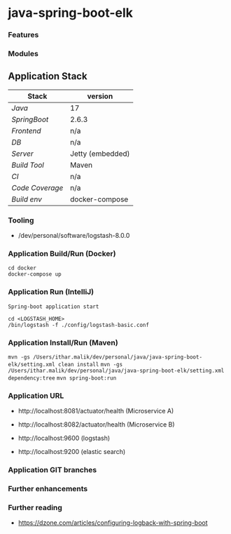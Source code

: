 # java-spring-boot-elk

### Features

### Modules 

## Application Stack

Stack  | version |
--- | --- |  
*Java* | 17
*SpringBoot* |  2.6.3
*Frontend* | n/a
*DB* | n/a
*Server* | Jetty (embedded)
*Build Tool* | Maven
*CI* | n/a
*Code Coverage* | n/a
*Build env* | docker-compose

### Tooling 
- /dev/personal/software/logstash-8.0.0

### Application Build/Run (Docker)

```
cd docker 
docker-compose up
```

### Application Run (IntelliJ)
`Spring-boot application start` 
```
cd <LOGSTASH_HOME>
/bin/logstash -f ./config/logstash-basic.conf
```

### Application Install/Run (Maven)
`mvn -gs /Users/ithar.malik/dev/personal/java/java-spring-boot-elk/setting.xml clean install`
`mvn -gs /Users/ithar.malik/dev/personal/java/java-spring-boot-elk/setting.xml dependency:tree`
`mvn spring-boot:run`

### Application URL 
- http://localhost:8081/actuator/health (Microservice A)
- http://localhost:8082/actuator/health (Microservice B)

- http://localhost:9600 (logstash)
- http://localhost:9200 (elastic search)

### Application GIT branches

### Further enhancements


### Further reading 
- https://dzone.com/articles/configuring-logback-with-spring-boot 